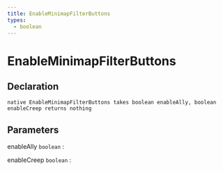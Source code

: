 ```yaml
---
title: EnableMinimapFilterButtons
types:
  - boolean
---
```


# EnableMinimapFilterButtons

## Declaration

```jass
native EnableMinimapFilterButtons takes boolean enableAlly, boolean enableCreep returns nothing
```

## Parameters
enableAlly `boolean`
: 

enableCreep `boolean`
: 
